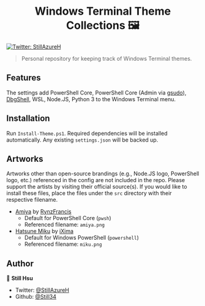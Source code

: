 <h1 align="center">Windows Terminal Theme Collections 🖼</h1>
<p>
  <a href="https://twitter.com/StillAzureH" target="_blank">
    <img alt="Twitter: StillAzureH" src="https://img.shields.io/twitter/follow/StillAzureH.svg?style=social" />
  </a>
</p>

> Personal repository for keeping track of Windows Terminal themes.

## Features

The settings add PowerShell Core, PowerShell Core (Admin via [gsudo](https://github.com/gerardog/gsudo)), [DbgShell](https://github.com/Microsoft/DbgShell), WSL, Node.JS, Python 3 to the Windows Terminal menu.

## Installation

Run `Install-Theme.ps1`. Required dependencies will be installed automatically. Any existing `settings.json` will be backed up.

## Artworks

Artworks other than open-source brandings (e.g., Node.JS logo, PowerShell logo, etc.) referenced in the config are not included in the repo. Please support the artists by visiting their official source(s). If you would like to install these files, place the files under the `src` directory with their respective filename.

- [Amiya](https://www.pixiv.net/en/artworks/81890963) by [RynzFrancis](https://twitter.com/RynzFrancis)
  - Default for PowerShell Core (`pwsh`)
  - Referenced filename: `amiya.png`
- [Hatsune Miku](https://gelbooru.com/index.php?page=post&s=view&id=3421789) by [iXima](https://twitter.com/iximaxima)
  - Default for Windows PowerShell (`powershell`)
  - Referenced filename: `miku.png`

## Author

👤 **Still Hsu**

* Twitter: [@StillAzureH](https://twitter.com/StillAzureH)
* Github: [@Still34](https://github.com/Still34)
